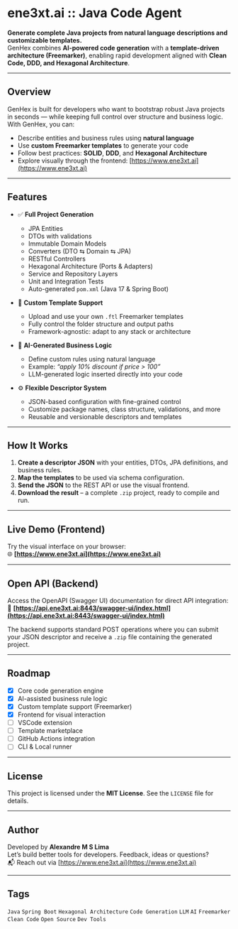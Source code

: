 # ene3xt.ai :: Java Code Agent

**Generate complete Java projects from natural language descriptions and customizable templates.**  
GenHex combines **AI-powered code generation** with a **template-driven architecture (Freemarker)**, enabling rapid development aligned with **Clean Code, DDD, and Hexagonal Architecture**.

---

## Overview

GenHex is built for developers who want to bootstrap robust Java projects in seconds — while keeping full control over structure and business logic. With GenHex, you can:

- Describe entities and business rules using **natural language**
- Use **custom Freemarker templates** to generate your code
- Follow best practices: **SOLID**, **DDD**, and **Hexagonal Architecture**
- Explore visually through the frontend: [https://www.ene3xt.ai](https://www.ene3xt.ai)

---

## Features

- ✅ **Full Project Generation**
  - JPA Entities
  - DTOs with validations
  - Immutable Domain Models
  - Converters (DTO ⇆ Domain ⇆ JPA)
  - RESTful Controllers
  - Hexagonal Architecture (Ports & Adapters)
  - Service and Repository Layers
  - Unit and Integration Tests
  - Auto-generated `pom.xml` (Java 17 & Spring Boot)

- 🔁 **Custom Template Support**
  - Upload and use your own `.ftl` Freemarker templates
  - Fully control the folder structure and output paths
  - Framework-agnostic: adapt to any stack or architecture

- 🤖 **AI-Generated Business Logic**
  - Define custom rules using natural language
  - Example: _“apply 10% discount if price > 100”_
  - LLM-generated logic inserted directly into your code

- ⚙️ **Flexible Descriptor System**
  - JSON-based configuration with fine-grained control
  - Customize package names, class structure, validations, and more
  - Reusable and versionable descriptors and templates

---

## How It Works

1. **Create a descriptor JSON** with your entities, DTOs, JPA definitions, and business rules.
2. **Map the templates** to be used via schema configuration.
3. **Send the JSON** to the REST API or use the visual frontend.
4. **Download the result** – a complete `.zip` project, ready to compile and run.

---

## Live Demo (Frontend)

Try the visual interface on your browser:  
🌐 **[https://www.ene3xt.ai](https://www.ene3xt.ai)**

---

## Open API (Backend)

Access the OpenAPI (Swagger UI) documentation for direct API integration:  
🔗 **[https://api.ene3xt.ai:8443/swagger-ui/index.html](https://api.ene3xt.ai:8443/swagger-ui/index.html)**

The backend supports standard POST operations where you can submit your JSON descriptor and receive a `.zip` file containing the generated project.

---

## Roadmap

- [x] Core code generation engine
- [x] AI-assisted business rule logic
- [x] Custom template support (Freemarker)
- [x] Frontend for visual interaction
- [ ] VSCode extension
- [ ] Template marketplace
- [ ] GitHub Actions integration
- [ ] CLI & Local runner

---

## License

This project is licensed under the **MIT License**. See the `LICENSE` file for details.

---

## Author

Developed by **Alexandre M S Lima**  
Let’s build better tools for developers. Feedback, ideas or questions?  
📬 Reach out via [https://www.ene3xt.ai](https://www.ene3xt.ai)

---

## Tags

`Java` `Spring Boot` `Hexagonal Architecture` `Code Generation` `LLM` `AI` `Freemarker` `Clean Code` `Open Source` `Dev Tools`
